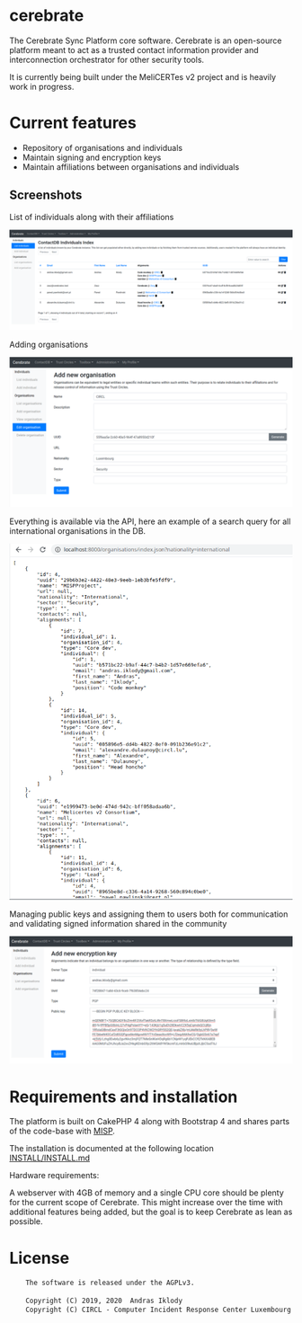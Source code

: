 # cerebrate

The Cerebrate Sync Platform core software.  Cerebrate is an open-source platform meant to act as a trusted contact information provider and interconnection orchestrator for other security tools.

It is currently being built under the MeliCERTes v2 project and is heavily work in progress.

# Current features

- Repository of organisations and individuals
- Maintain signing and encryption keys
- Maintain affiliations between organisations and individuals

## Screenshots

List of individuals along with their affiliations

![List of individuals](/documentation/images/individuals.png)

Adding organisations

![Adding an organisation](/documentation/images/add_org.png)

Everything is available via the API, here an example of a search query for all international organisations in the DB.

![API query](/documentation/images/orgs_api.png)

Managing public keys and assigning them to users both for communication and validating signed information shared in the community

![Encryption key management](/documentation/images/add_encryption_key.png)

# Requirements and installation

The platform is built on CakePHP 4 along with Bootstrap 4 and shares parts of the code-base with [MISP](https://www.github.com/MISP).

The installation is documented at the following location [INSTALL/INSTALL.md](INSTALL/INSTALL.md)

Hardware requirements:

A webserver with 4GB of memory and a single CPU core should be plenty for the current scope of Cerebrate. This might increase over the time with additional features being added, but the goal is to keep Cerebrate as lean as possible.

# License

~~~~
    The software is released under the AGPLv3.

    Copyright (C) 2019, 2020  Andras Iklody
    Copyright (C) CIRCL - Computer Incident Response Center Luxembourg
~~~~
